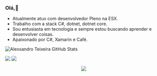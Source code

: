 ### Olá,👋

- Atualmente atuo com desenvolvedor Pleno na ESX.
- Trabalho com a stack C#, dotnet, dotnet core.
- Sou entusiasta em tecnologia e sempre estou buscando aprender e desenvolver coisas.
- Apaixonado por C#, Xamarin e Café.

![Alexsandro Teixeira GitHub Stats](https://github-readme-stats.anuraghazra1.vercel.app/api?username=AlexsandroTC&count_private=true&show_icons=true&hide_border=false)

<img src="https://img.shields.io/badge/CSharp-%239120.svg?&style=for-the-badge&logo=c%20sharp&logoColor=blue%22" /> <img src="https://img.shields.io/badge/.Net-5C2D91.svg?&style=for-the-badge&logo=.Net&logoColor=black%22" />

<div align="center">
   <img src="https://github-profile-trophy.vercel.app/?username=AlexsandroTC&theme=flat&no-frame=true&margin-w=30" />
</div>

